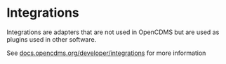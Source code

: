 # Integrations

Integrations are adapters that are not used in OpenCDMS but are
used as plugins used in other software.

See [docs.opencdms.org/developer/integrations][integrations] for more information

[integrations]: https://docs.opencdms.org/developer/integrations
